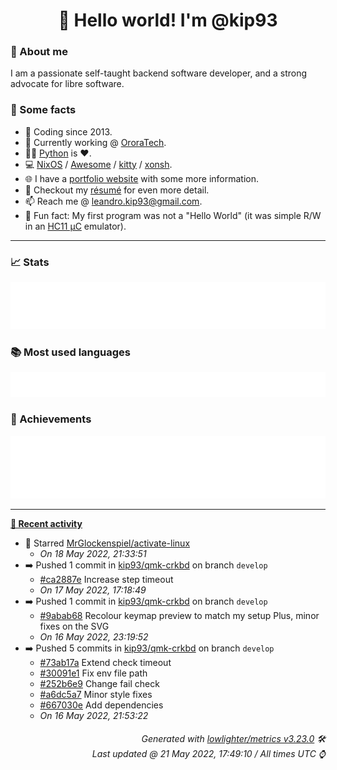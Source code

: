 <!-- README template, populated using this action:
     https://github.com/kip93/kip93/blob/main/.github/workflows/readme.yml. -->

<h1 align="center">👋 Hello world! I'm @kip93</h1> <!-- LOGIN => username -->

### 👤 About me

I am a passionate self-taught backend software developer, and a strong advocate for libre software.


### 💬 Some facts

* 📅 Coding since 2013.
* 💼 Currently working @ [OroraTech](https://ororatech.com/).
* 👨‍💻 [Python](https://github.com/search?q=user%3Akip93&l=python) is ❤️. <!-- LOGIN => username -->
* 💻 [NixOS](https://github.com/NixOS/) /
     [Awesome](https://github.com/awesomeWM/) /
     [kitty](https://github.com/kovidgoyal/kitty/) /
     [xonsh](https://github.com/xonsh/).
* 🌐 I have a [portfolio website](https://kip93.net/) with some more information.
* 📝 Checkout my [résumé](https://kip93.net/resume/) for even more detail.
* 📫 Reach me @ [leandro.kip93@gmail.com](mailto:leandro.kip93@gmail.com).
* 🎲 Fun fact: My first program was not a "Hello World" (it was simple R/W in an [HC11 µC](https://en.wikipedia.org/wiki/68HC11) emulator).


-----------------------------------------------------------------------------------------------------------------------


### 📈 Stats

![](./stats.svg)


### 📚 Most used languages <!-- by percentage, in decreasing order -->

![](./languages.svg)


### 🏅 Achievements

![](./achievements.svg)


-----------------------------------------------------------------------------------------------------------------------


**[📰 Recent activity](https://github.com/kip93)**
* 🌟 Starred [MrGlockenspiel/activate-linux](https://github.com/MrGlockenspiel/activate-linux)
  * *On 18 May 2022, 21:33:51*
* ➡️ Pushed 1 commit in [kip93/qmk-crkbd](https://github.com/kip93/qmk-crkbd) on branch `develop`
  * [#ca2887e](https://github.com/kip93/qmk-crkbd/commit/ca2887e) Increase step timeout
  * *On 17 May 2022, 17:18:49*
* ➡️ Pushed 1 commit in [kip93/qmk-crkbd](https://github.com/kip93/qmk-crkbd) on branch `develop`
  * [#9abab68](https://github.com/kip93/qmk-crkbd/commit/9abab68) Recolour keymap preview to match my setup
Plus, minor fixes on the SVG
  * *On 16 May 2022, 23:19:52*
* ➡️ Pushed 5 commits in [kip93/qmk-crkbd](https://github.com/kip93/qmk-crkbd) on branch `develop`
  * [#73ab17a](https://github.com/kip93/qmk-crkbd/commit/73ab17a) Extend check timeout
  * [#30091e1](https://github.com/kip93/qmk-crkbd/commit/30091e1) Fix env file path
  * [#252b6e9](https://github.com/kip93/qmk-crkbd/commit/252b6e9) Change fail check
  * [#a6dc5a7](https://github.com/kip93/qmk-crkbd/commit/a6dc5a7) Minor style fixes
  * [#667030e](https://github.com/kip93/qmk-crkbd/commit/667030e) Add dependencies
  * *On 16 May 2022, 21:53:22*
 <!-- Last activity -->


<h6 align="right"><em>
    Generated with <a href="https://github.com/lowlighter/metrics/tree/latest/">lowlighter/metrics v3.23.0</a> 🛠️<br> <!-- VERSION => MAJOR.minor.patch -->
    Last updated @ 21 May 2022, 17:49:10 / All times UTC ⌚ <!-- meta.generated => DD/MM/YYYY, hh:mm -->
</em></h6>
